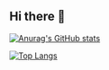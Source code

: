 ## Hi there 👋

<!--
**KimHe-RGB/kimhe-rgb** is a ✨ _special_ ✨ repository because its `README.md` (this file) appears on your GitHub profile.

Here are some ideas to get you started:

- 🔭 I’m currently working on ...
- 🌱 I’m currently learning ...
- 👯 I’m looking to collaborate on ...
- 🤔 I’m looking for help with ...
- 💬 Ask me about ...
- 📫 How to reach me: ...
- 😄 Pronouns: ...
- ⚡ Fun fact: ...
-->
[![Anurag's GitHub stats](https://github-readme-stats.vercel.app/api?username=kimhe-rgb)](https://github.com/anuraghazra/github-readme-stats)

[![Top Langs](https://github-readme-stats.vercel.app/api/top-langs/?username=kimhe-rgb)](https://github.com/anuraghazra/github-readme-stats)
